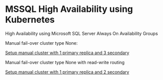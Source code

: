 
# MSSQL High Availability using Kubernetes

High Availability using Microsoft SQL Server Always On Availability Groups

Manual fail-over cluster type None:

[Setup manual cluster with 1 primary replica and 3 secondary](/none)

Manual fail-over cluster type None with read-write routing

[Setup manual cluster with 1 primary replica and 2 secondary](/read_write)